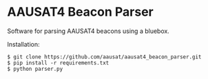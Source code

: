 # AAUSAT4 Beacon Parser

Software for parsing AAUSAT4 beacons using a bluebox.

Installation:
```
$ git clone https://github.com/aausat/aausat4_beacon_parser.git
$ pip install -r requirements.txt
$ python parser.py
```

